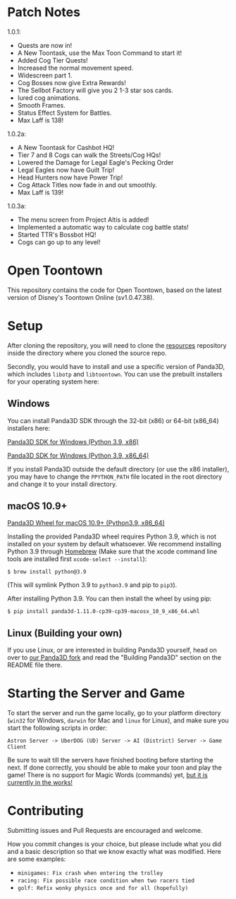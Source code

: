 # Patch Notes
1.0.1:
- Quests are now in!
- A New Toontask, use the Max Toon Command to start it!
- Added Cog Tier Quests!
- Increased the normal movement speed.
- Widescreen part 1.
- Cog Bosses now give Extra Rewards!
- The Sellbot Factory will give you 2 1-3 star sos cards.
- lured cog animations.
- Smooth Frames.
- Status Effect System for Battles.
- Max Laff is 138!

1.0.2a:
- A New Toontask for Cashbot HQ!
- Tier 7 and 8 Cogs can walk the Streets/Cog HQs!
- Lowered the Damage for Legal Eagle's Pecking Order
- Legal Eagles now have Guilt Trip!
- Head Hunters now have Power Trip!
- Cog Attack Titles now fade in and out smoothly.
- Max Laff is 139!

1.0.3a:
- The menu screen from Project Altis is added!
- Implemented a automatic way to calculate cog battle stats!
- Started TTR's Bossbot HQ!
- Cogs can go up to any level!



# Open Toontown
This repository contains the code for Open Toontown, based on the latest version of Disney's Toontown Online (sv1.0.47.38).

# Setup
After cloning the repository, you will need to clone the [resources](https://github.com/open-toontown/resources) repository inside the directory where you cloned the source repo.

Secondly, you would have to install and use a specific version of Panda3D, which includes `libotp` and `libtoontown`.  You can use the prebuilt installers for your operating system here:

## Windows

You can install Panda3D SDK through the 32-bit (x86) or 64-bit (x86_64) installers here:

[Panda3D SDK for Windows (Python 3.9, x86)](https://drive.google.com/file/d/1sF4QLDl6h5ZRX-LMAftslDNpkJ-pF9SR/view?usp=sharing)

[Panda3D SDK for Windows (Python 3.9, x86_64)](https://drive.google.com/file/d/1TEdJ6D3W9ZUf883dg1FWDDPCInepImiz/view?usp=sharing)

If you install Panda3D outside the default directory (or use the x86 installer), you may have to change the `PPYTHON_PATH` file located in the root directory and change it to your install directory.

## macOS 10.9+
[Panda3D Wheel for macOS 10.9+ (Python3.9, x86_64)](https://drive.google.com/file/d/1_6WJxrkNfwisK5pe5ubJJy1psEp0IIft/view?usp=sharing)

Installing the provided Panda3D wheel requires Python 3.9, which is not installed on your system by default whatsoever.  We recommend installing Python 3.9 through [Homebrew](https://brew.sh/) (Make sure that the xcode command line tools are installed first `xcode-select --install`): 
```shell
$ brew install python@3.9
```
(This will symlink Python 3.9 to `python3.9` and pip to `pip3`).

After installing Python 3.9.  You can then install the wheel by using pip:
```shell
$ pip install panda3d-1.11.0-cp39-cp39-macosx_10_9_x86_64.whl
```
## Linux (Building your own)
If you use Linux, or are interested in building Panda3D yourself, head on over to [our Panda3D fork](https://github.com/open-toontown/panda3d) and read the "Building Panda3D" section on the README file there.

# Starting the Server and Game
To start the server and run the game locally, go to your platform directory (`win32` for Windows, `darwin` for Mac and `linux` for Linux), and make sure you start the following scripts in order:

`Astron Server -> UberDOG (UD) Server -> AI (District) Server -> Game Client`

Be sure to wait till the servers have finished booting before starting the next.  If done correctly, you should be able to make your toon and play the game!  There is no support for Magic Words (commands) yet, [but it is currently in the works!](https://github.com/open-toontown/open-toontown/projects/1)

# Contributing
Submitting issues and Pull Requests are encouraged and welcome.

How you commit changes is your choice, but please include what you did and a basic description so that we know exactly what was modified. Here are some examples:

* `minigames: Fix crash when entering the trolley`
* `racing: Fix possible race condition when two racers tied`
* `golf: Refix wonky physics once and for all (hopefully)`
